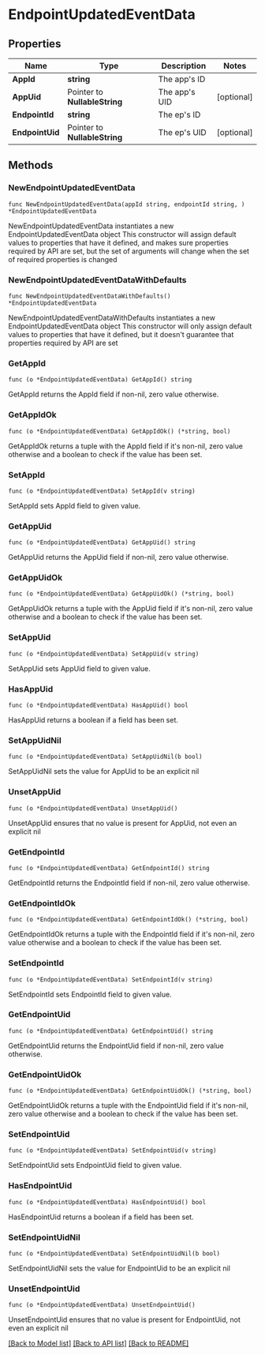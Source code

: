 # EndpointUpdatedEventData

## Properties

Name | Type | Description | Notes
------------ | ------------- | ------------- | -------------
**AppId** | **string** | The app&#39;s ID | 
**AppUid** | Pointer to **NullableString** | The app&#39;s UID | [optional] 
**EndpointId** | **string** | The ep&#39;s ID | 
**EndpointUid** | Pointer to **NullableString** | The ep&#39;s UID | [optional] 

## Methods

### NewEndpointUpdatedEventData

`func NewEndpointUpdatedEventData(appId string, endpointId string, ) *EndpointUpdatedEventData`

NewEndpointUpdatedEventData instantiates a new EndpointUpdatedEventData object
This constructor will assign default values to properties that have it defined,
and makes sure properties required by API are set, but the set of arguments
will change when the set of required properties is changed

### NewEndpointUpdatedEventDataWithDefaults

`func NewEndpointUpdatedEventDataWithDefaults() *EndpointUpdatedEventData`

NewEndpointUpdatedEventDataWithDefaults instantiates a new EndpointUpdatedEventData object
This constructor will only assign default values to properties that have it defined,
but it doesn't guarantee that properties required by API are set

### GetAppId

`func (o *EndpointUpdatedEventData) GetAppId() string`

GetAppId returns the AppId field if non-nil, zero value otherwise.

### GetAppIdOk

`func (o *EndpointUpdatedEventData) GetAppIdOk() (*string, bool)`

GetAppIdOk returns a tuple with the AppId field if it's non-nil, zero value otherwise
and a boolean to check if the value has been set.

### SetAppId

`func (o *EndpointUpdatedEventData) SetAppId(v string)`

SetAppId sets AppId field to given value.


### GetAppUid

`func (o *EndpointUpdatedEventData) GetAppUid() string`

GetAppUid returns the AppUid field if non-nil, zero value otherwise.

### GetAppUidOk

`func (o *EndpointUpdatedEventData) GetAppUidOk() (*string, bool)`

GetAppUidOk returns a tuple with the AppUid field if it's non-nil, zero value otherwise
and a boolean to check if the value has been set.

### SetAppUid

`func (o *EndpointUpdatedEventData) SetAppUid(v string)`

SetAppUid sets AppUid field to given value.

### HasAppUid

`func (o *EndpointUpdatedEventData) HasAppUid() bool`

HasAppUid returns a boolean if a field has been set.

### SetAppUidNil

`func (o *EndpointUpdatedEventData) SetAppUidNil(b bool)`

 SetAppUidNil sets the value for AppUid to be an explicit nil

### UnsetAppUid
`func (o *EndpointUpdatedEventData) UnsetAppUid()`

UnsetAppUid ensures that no value is present for AppUid, not even an explicit nil
### GetEndpointId

`func (o *EndpointUpdatedEventData) GetEndpointId() string`

GetEndpointId returns the EndpointId field if non-nil, zero value otherwise.

### GetEndpointIdOk

`func (o *EndpointUpdatedEventData) GetEndpointIdOk() (*string, bool)`

GetEndpointIdOk returns a tuple with the EndpointId field if it's non-nil, zero value otherwise
and a boolean to check if the value has been set.

### SetEndpointId

`func (o *EndpointUpdatedEventData) SetEndpointId(v string)`

SetEndpointId sets EndpointId field to given value.


### GetEndpointUid

`func (o *EndpointUpdatedEventData) GetEndpointUid() string`

GetEndpointUid returns the EndpointUid field if non-nil, zero value otherwise.

### GetEndpointUidOk

`func (o *EndpointUpdatedEventData) GetEndpointUidOk() (*string, bool)`

GetEndpointUidOk returns a tuple with the EndpointUid field if it's non-nil, zero value otherwise
and a boolean to check if the value has been set.

### SetEndpointUid

`func (o *EndpointUpdatedEventData) SetEndpointUid(v string)`

SetEndpointUid sets EndpointUid field to given value.

### HasEndpointUid

`func (o *EndpointUpdatedEventData) HasEndpointUid() bool`

HasEndpointUid returns a boolean if a field has been set.

### SetEndpointUidNil

`func (o *EndpointUpdatedEventData) SetEndpointUidNil(b bool)`

 SetEndpointUidNil sets the value for EndpointUid to be an explicit nil

### UnsetEndpointUid
`func (o *EndpointUpdatedEventData) UnsetEndpointUid()`

UnsetEndpointUid ensures that no value is present for EndpointUid, not even an explicit nil

[[Back to Model list]](../README.md#documentation-for-models) [[Back to API list]](../README.md#documentation-for-api-endpoints) [[Back to README]](../README.md)


